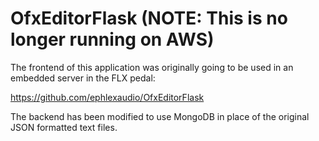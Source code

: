 # OfxEditorFlask (NOTE: This is no longer running on AWS)

The frontend of this application was originally going to be used in an embedded server in the FLX pedal:

https://github.com/ephlexaudio/OfxEditorFlask

The backend has been modified to use MongoDB in place of the original JSON formatted text files.

